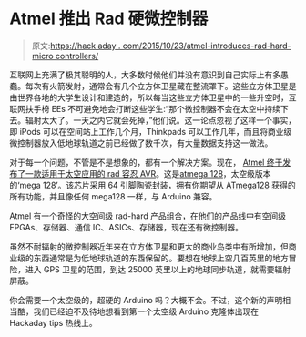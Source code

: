 # Atmel 推出 Rad 硬微控制器

> 原文:[https://hack aday . com/2015/10/23/atmel-introduces-rad-hard-micro controllers/](https://hackaday.com/2015/10/23/atmel-introduces-rad-hard-microcontrollers/)

互联网上充满了极其聪明的人，大多数时候他们并没有意识到自己实际上有多愚蠢。每次有火箭发射，通常会有几个立方体卫星藏在整流罩下。这些立方体卫星是由世界各地的大学生设计和建造的，所以每当这些立方体卫星中的一些升空时，互联网扶手椅 EEs 不可避免地会打断这些学生:“那个微控制器不会在太空中持续下去。辐射太大了。一天之内它就会死掉，”他们说。这一论点忽视了这样一个事实，即 iPods 可以在空间站上工作几个月，Thinkpads 可以工作几年，而且将商业级微控制器放入低地球轨道之前已经做了数千次，有大量数据支持这一做法。

对于每一个问题，不管是不是想象的，都有一个解决方案。现在， [Atmel 终于发布了一款适用于太空应用的 rad 容忍 AVR](http://blog.atmel.com/2015/10/21/the-first-ever-rad-tolerant-megaavr-is-out-of-this-world/)。这是[atmega 128](http://www.atmel.com/devices/ATmegaS128.aspx)，太空级版本的‘mega 128’。该芯片采用 64 引脚陶瓷封装，拥有你期望从 [ATmega128](http://www.atmel.com/devices/ATMEGA128.aspx) 获得的所有功能，并且像任何 mega128 一样，与 Arduino 兼容。

Atmel 有一个奇怪的大空间级 rad-hard 产品组合，在他们的产品线中有空间级 FPGAs、存储器、通信 IC、ASICs、存储器，现在还有微控制器。

虽然不耐辐射的微控制器近年来在立方体卫星和更大的商业鸟类中有所增加，但商业级的东西通常是为低地球轨道的东西保留的。要想在地球上空几百英里的地方冒险，进入 GPS 卫星的范围，到达 25000 英里以上的地球同步轨道，就需要辐射屏蔽。

你会需要一个太空级的，超硬的 Arduino 吗？大概不会。不过，这个新的声明相当酷，我们已经迫不及待地想看到第一个太空级 Arduino 克隆体出现在 Hackaday tips 热线上。